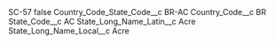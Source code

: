 <?xml version="1.0" encoding="UTF-8"?>
<CustomMetadata xmlns="http://soap.sforce.com/2006/04/metadata" xmlns:xsi="http://www.w3.org/2001/XMLSchema-instance" xmlns:xsd="http://www.w3.org/2001/XMLSchema">
    <label>SC-57</label>
    <protected>false</protected>
    <values>
        <field>Country_Code_State_Code__c</field>
        <value xsi:type="xsd:string">BR-AC</value>
    </values>
    <values>
        <field>Country_Code__c</field>
        <value xsi:type="xsd:string">BR</value>
    </values>
    <values>
        <field>State_Code__c</field>
        <value xsi:type="xsd:string">AC</value>
    </values>
    <values>
        <field>State_Long_Name_Latin__c</field>
        <value xsi:type="xsd:string">Acre</value>
    </values>
    <values>
        <field>State_Long_Name_Local__c</field>
        <value xsi:type="xsd:string">Acre</value>
    </values>
</CustomMetadata>
